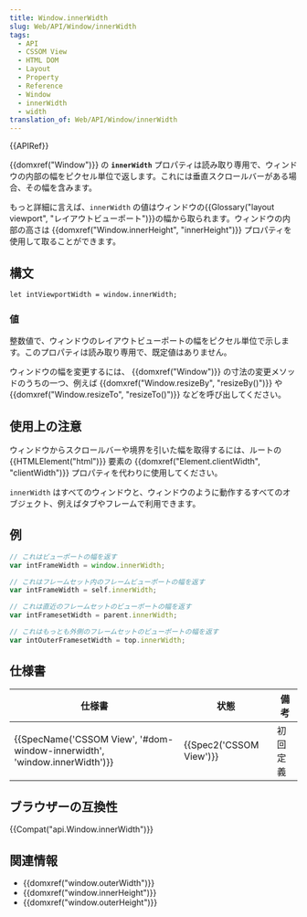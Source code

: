 ```yaml
---
title: Window.innerWidth
slug: Web/API/Window/innerWidth
tags:
  - API
  - CSSOM View
  - HTML DOM
  - Layout
  - Property
  - Reference
  - Window
  - innerWidth
  - width
translation_of: Web/API/Window/innerWidth
---
```

{{APIRef}}

{{domxref("Window")}} の **`innerWidth`** プロパティは読み取り専用で、ウィンドウの内部の幅をピクセル単位で返します。これには垂直スクロールバーがある場合、その幅を含みます。

もっと詳細に言えば、`innerWidth` の値はウィンドウの{{Glossary("layout viewport", "レイアウトビューポート")}}の幅から取られます。ウィンドウの内部の高さは {{domxref("Window.innerHeight", "innerHeight")}} プロパティを使用して取ることができます。

## 構文

    let intViewportWidth = window.innerWidth;

### 値

整数値で、ウィンドウのレイアウトビューポートの幅をピクセル単位で示します。このプロパティは読み取り専用で、既定値はありません。

ウィンドウの幅を変更するには、 {{domxref("Window")}} の寸法の変更メソッドのうちの一つ、例えば {{domxref("Window.resizeBy", "resizeBy()")}} や {{domxref("Window.resizeTo", "resizeTo()")}} などを呼び出してください。

## 使用上の注意

ウィンドウからスクロールバーや境界を引いた幅を取得するには、ルートの {{HTMLElement("html")}} 要素の {{domxref("Element.clientWidth", "clientWidth")}} プロパティを代わりに使用してください。

`innerWidth` はすべてのウィンドウと、ウィンドウのように動作するすべてのオブジェクト、例えばタブやフレームで利用できます。

## 例

```js
// これはビューポートの幅を返す
var intFrameWidth = window.innerWidth;

// これはフレームセット内のフレームビューポートの幅を返す
var intFrameWidth = self.innerWidth;

// これは直近のフレームセットのビューポートの幅を返す
var intFramesetWidth = parent.innerWidth;

// これはもっとも外側のフレームセットのビューポートの幅を返す
var intOuterFramesetWidth = top.innerWidth;
```

## 仕様書

| 仕様書                                                                                           | 状態                             | 備考     |
| ------------------------------------------------------------------------------------------------ | -------------------------------- | -------- |
| {{SpecName('CSSOM View', '#dom-window-innerwidth', 'window.innerWidth')}} | {{Spec2('CSSOM View')}} | 初回定義 |

## ブラウザーの互換性

{{Compat("api.Window.innerWidth")}}

## 関連情報

- {{domxref("window.outerWidth")}}
- {{domxref("window.innerHeight")}}
- {{domxref("window.outerHeight")}}
